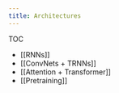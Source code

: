 ```yaml
---
title: Architectures
---
```

TOC
- [[RNNs]]
- [[ConvNets + TRNNs]]
- [[Attention + Transformer]]
- [[Pretraining]]